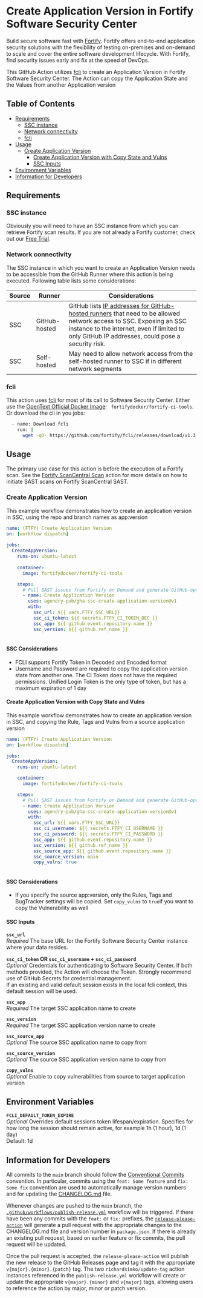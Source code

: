 # Create Application Version in Fortify Software Security Center

Build secure software fast with [Fortify](https://www.microfocus.com/en-us/solutions/application-security). Fortify offers end-to-end application security solutions with the flexibility of testing on-premises and on-demand to scale and cover the entire software development lifecycle.  With Fortify, find security issues early and fix at the speed of DevOps.

This GitHub Action utilizes [fcli](https://github.com/fortify/fcli) to create an Application Version in Fortify Software Security Center.
The Action can copy the Application State and the Values from another Application version

## Table of Contents

* [Requirements](#requirements)
    * [SSC instance](#ssc-instance)
    * [Network connectivity](#network-connectivity)
    * [fcli](#fcli)
* [Usage](#usage)
    * [Create Application Version](#create-application-version)
        * [Create Application Version with Copy State and Vulns](#create-application-version-with-copy-state-and-vulns)
        * [SSC Inputs](#ssc-inputs)
* [Environment Variables](#environment-variables)
* [Information for Developers](#information-for-developers)

## Requirements

### SSC instance
Obviously you will need to have an SSC instance from which you can retrieve Fortify scan results. If you are not already a Fortify customer, check out our [Free Trial](https://www.microfocus.com/en-us/products/application-security-testing/free-trial).

### Network connectivity
The SSC instance in which you want to create an Application Version needs to be accessible from the GitHub Runner where this action is being executed. Following table lists some considerations:

| Source | Runner        | Considerations |
| ------ | ------------- | -------------- |
| SSC    | GitHub-hosted | GitHub lists [IP addresses for GitHub-hosted runners](https://docs.github.com/en/actions/using-github-hosted-runners/about-github-hosted-runners#ip-addresses) that need to be allowed network access to SSC. Exposing an SSC instance to the internet, even if limited to only GitHub IP addresses, could pose a security risk. |
| SSC    | Self-hosted   | May need to allow network access from the self-hosted runner to SSC if in different network segments |

### fcli

This action uses [fcli](https://github.com/fortify/fcli) for most of its call to Software Security Center. Either use the [OpenText Official Docker Image](https://hub.docker.com/r/fortifydocker/fortify-ci-tools): `
fortifydocker/fortify-ci-tools`. Or download the cli in you jobs:

```bash
  - name: Download fcli
    run: |
      wget -qO- https://github.com/fortify/fcli/releases/download/v1.3.1/fcli-linux.tgz | tar zxf -  
```

## Usage

The primary use case for this action is before the execution of a Fortify scan. See the [Fortify ScanCentral Scan](https://github.com/marketplace/actions/fortify-scancentral-scan) action for more details on how to initiate SAST scans on Fortify ScanCentral SAST.


### Create Application Version

This example workflow demonstrates how to create an application version in SSC, using the repo and branch names as app:version

```yaml
name: (FTFY) Create Application Version
on: [workflow dispatch]
      
jobs:                                                  
  CreateAppVersion:
    runs-on: ubuntu-latest
    
    container:
      image: fortifydocker/fortify-ci-tools

    steps:
      # Pull SAST issues from Fortify on Demand and generate GitHub-optimized SARIF output
      - name: Create Application Version
        uses: agendry-pub/gha-ssc-create-application-version@v1
        with:
          ssc_url: ${{ vars.FTFY_SSC_URL}}
          ssc_ci_token: ${{ secrets.FTFY_CI_TOKEN_DEC }}
          ssc_app: ${{ github.event.repository.name }}
          ssc_version: ${{ github.ref_name }}
      
```

#### SSC Considerations

* FCLI supports Fortify Token in Decoded and Encoded format
* Username and Password are required to copy the application version state from another one. The CI Token does not have the required permissions. Unified Login Token is the only type of token, but has a maximum expiration of 1 day

#### Create Application Version with Copy State and Vulns

This example workflow demonstrates how to create an application version in SSC, and copying the Rule, Tags and Vulns from a source application version

```yaml
name: (FTFY) Create Application Version
on: [workflow dispatch]

jobs:
  CreateAppVersion:
    runs-on: ubuntu-latest

    container:
      image: fortifydocker/fortify-ci-tools

    steps:
      # Pull SAST issues from Fortify on Demand and generate GitHub-optimized SARIF output
      - name: Create Application Version
        uses: agendry-pub/gha-ssc-create-application-version@v1
        with:
          ssc_url: ${{ vars.FTFY_SSC_URL}}
          ssc_ci_username: ${{ secrets.FTFY_CI_USERNAME }}
          ssc_ci_password: ${{ secrets.FTFY_CI_PASSWORD }}
          ssc_app: ${{ github.event.repository.name }}
          ssc_version: ${{ github.ref_name }}
          ssc_source_app: ${{ github.event.repository.name }}
          ssc_source_version: main
          copy_vulns: true
          
```

#### SSC Considerations

* if you specify the source app:version, only the Rules, Tags and BugTracker settings will be copied. Set `copy_vulns` to `true`if you want to copy the Vulnerability as well

#### SSC Inputs

**`ssc_url`**  
*Required* The base URL for the Fortify Software Security Center instance where your data resides.

**`ssc_ci_token` OR `ssc_ci_username` + `ssc_ci_password`**  
*Optional* Credentials for authenticating to Software Security Center. If both methods provided, the Action will choose the Token. Strongly recommend use of GitHub Secrets for credential management. \
If an existing and valid default session exists in the local fcli context, this default session will be used.

**`ssc_app`**  
*Required* The target SSC application name to create

**`ssc_version`**  
*Required* The target SSC application version name to create

**`ssc_source_app`**  
*Optional* The source SSC application name to copy from

**`ssc_source_version`**  
*Optional* The source SSC application version name to copy from

**`copy_vulns`**  
*Optional* Enable to copy vulnerabilities from source to target application version

## Environment Variables

**`FCLI_DEFAULT_TOKEN_EXPIRE`**  
*Optional* Overrides default sessions token lifespan/expiration. Specifies for how long the session should remain active, for example 1h (1 hour), 1d (1 day) \
Default: 1d

## Information for Developers

All commits to the `main` branch should follow the [Conventional Commits](https://www.conventionalcommits.org/en/v1.0.0/) convention. In particular, commits using the `feat: Some feature` and `fix: Some fix` convention are used to automatically manage version numbers and for updating the [CHANGELOG.md](https://github.com/fortify/gha-export-vulnerabilities/blob/master/CHANGELOG.md) file.

Whenever changes are pushed to the `main` branch, the [`.github/workflows/publish-release.yml`](https://github.com/fortify/gha-ssc-create-application-version/blob/main/.github/workflows/publish-release.yml) workflow will be triggered. If there have been any commits with the `feat:` or `fix:` prefixes, the [`release-please-action`](https://github.com/google-github-actions/release-please-action) will generate a pull request with the appropriate changes to the CHANGELOG.md file and version number in `package.json`. If there is already an existing pull request, based on earlier feature or fix commits, the pull request will be updated.

Once the pull request is accepted, the `release-please-action` will publish the new release to the GitHub Releases page and tag it with the appropriate `v{major}.{minor}.{patch}` tag. The two `richardsimko/update-tag` action instances referenced in the `publish-release.yml` workflow will create or update the appropriate `v{major}.{minor}` and `v{major}` tags, allowing users to reference the action by major, minor or patch version.